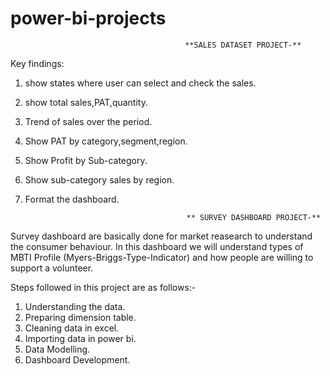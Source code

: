 # power-bi-projects

                                           **SALES DATASET PROJECT-**
Key findings:
1) show states where user can select and check the sales.
2) show total sales,PAT,quantity.
3) Trend of sales over the period.
4) Show PAT by category,segment,region.
5) Show Profit by Sub-category.
6) Show sub-category sales by region.
7) Format the dashboard.


                                           ** SURVEY DASHBOARD PROJECT-**

Survey dashboard are basically done for market reasearch to understand the consumer behaviour. In this dashboard we will understand types of MBTI Profile (Myers-Briggs-Type-Indicator) and how people are willing to support a volunteer.

Steps followed in this project are as follows:-
1) Understanding the data.
2) Preparing dimension table.
3) Cleaning data in excel.
4) Importing data in power bi.
5) Data Modelling.
6) Dashboard Development.
